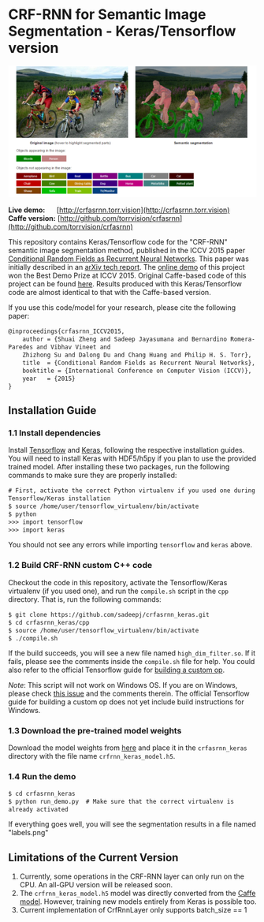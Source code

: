 # CRF-RNN for Semantic Image Segmentation - Keras/Tensorflow version
![sample](sample.png)

<b>Live demo:</b> &nbsp;&nbsp;&nbsp;&nbsp; [http://crfasrnn.torr.vision](http://crfasrnn.torr.vision) <br/>
<b>Caffe version:</b> [http://github.com/torrvision/crfasrnn](http://github.com/torrvision/crfasrnn)<br/>

This repository contains Keras/Tensorflow code for the "CRF-RNN" semantic image segmentation method, published in the ICCV 2015 paper [Conditional Random Fields as Recurrent Neural Networks](http://www.robots.ox.ac.uk/~szheng/papers/CRFasRNN.pdf). This paper was initially described in an [arXiv tech report](http://arxiv.org/abs/1502.03240). The [online demo](http://crfasrnn.torr.vision) of this project won the Best Demo Prize at ICCV 2015. Original Caffe-based code of this project can be found [here](https://github.com/torrvision/crfasrnn). Results produced with this Keras/Tensorflow code are almost identical to that with the Caffe-based version.

If you use this code/model for your research, please cite the following paper:
```
@inproceedings{crfasrnn_ICCV2015,
    author = {Shuai Zheng and Sadeep Jayasumana and Bernardino Romera-Paredes and Vibhav Vineet and
    Zhizhong Su and Dalong Du and Chang Huang and Philip H. S. Torr},
    title  = {Conditional Random Fields as Recurrent Neural Networks},
    booktitle = {International Conference on Computer Vision (ICCV)},
    year   = {2015}
}
```

## Installation Guide

### 1.1  Install dependencies

Install [Tensorflow](https://www.tensorflow.org/install/) and [Keras](https://keras.io/#installation), following the respective installation guides. You will need to install Keras with HDF5/h5py if you plan to use the provided trained model. After installing these two packages, run the following commands to make sure they are properly installed:
```
# First, activate the correct Python virtualenv if you used one during Tensorflow/Keras installation
$ source /home/user/tensorflow_virtualenv/bin/activate  
$ python
>>> import tensorflow
>>> import keras
```
You should not see any errors while importing `tensorflow` and `keras` above.

### 1.2  Build CRF-RNN custom C++ code

Checkout the code in this repository, activate the Tensorflow/Keras virtualenv (if you used one), and run the `compile.sh` script in the `cpp` directory. That is, run the following commands:
```
$ git clone https://github.com/sadeepj/crfasrnn_keras.git
$ cd crfasrnn_keras/cpp
$ source /home/user/tensorflow_virtualenv/bin/activate
$ ./compile.sh
``` 
If the build succeeds, you will see a new file named `high_dim_filter.so`. If it fails, please see the comments inside the `compile.sh` file for help. You could also refer to the official Tensorflow guide for [building a custom op](https://www.tensorflow.org/extend/adding_an_op#build_the_op_library).

*Note*: This script will not work on Windows OS. If you are on Windows, please check [this issue](https://github.com/tensorflow/models/issues/1103) and the comments therein. The official Tensorflow guide for building a custom op does not yet include build instructions for Windows.

### 1.3  Download the pre-trained model weights

Download the model weights from [here](https://goo.gl/ciEYZi) and place it in the `crfasrnn_keras` directory with the file name `crfrnn_keras_model.h5`.

### 1.4  Run the demo
```
$ cd crfasrnn_keras
$ python run_demo.py  # Make sure that the correct virtualenv is already activated
```
If everything goes well, you will see the segmentation results in a file named "labels.png"


## Limitations of the Current Version
1. Currently, some operations in the CRF-RNN layer can only run on the CPU. An all-GPU version will be released soon.
2. The `crfrnn_keras_model.h5` model was directly converted from the [Caffe model](https://github.com/torrvision/crfasrnn). However, training new models entirely from Keras is possible too.
3. Current implementation of CrfRnnLayer only supports batch_size == 1
 
 
 
 
 
 
 
 
 
 
 
 
 
 
 
 
 
 
 
 
 
 
 
 
 
 
 
 
 
 
 
 
 
 
 
 
 
 
 
 
 
 
 
 
 
 
 
 
 
 
 
 
 
 
 
 
 
 
 
 
 
 
 
 
 
 
 
 
 
 
 
 
 
 
 
 
 
 
 
 
 
 
